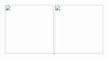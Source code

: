 <a href="https://github.com/ruimachado23" style="flex">
  <img height="160em" src="https://github-readme-stats.vercel.app/api?username=ruimachado23&theme=tokyonight&show_icons=true" />
  <img height="160em" src="https://github-readme-stats.vercel.app/api/top-langs/?username=ruimachado23&theme=tokyonight&layout=compact" />
</a>
